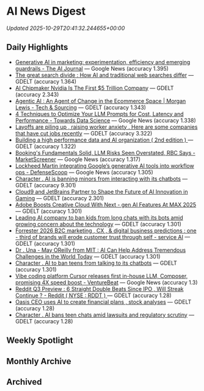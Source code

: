 # AI News Digest

_Updated 2025-10-29T20:41:32.244655+00:00_

## Daily Highlights

- [Generative AI in marketing: experimentation, efficiency and emerging guardrails - The AI Journal](./daily/5cebb3c3e747499e.md) — Google News (accuracy 1.395)
- [The great search divide : How AI and traditional web searches differ](./daily/1f56a1744c912b1f.md) — GDELT (accuracy 1.364)
- [AI Chipmaker Nvidia Is The First $5 Trillion Company](./daily/ae82f23d7bce5286.md) — GDELT (accuracy 2.343)
- [Agentic AI : An Agent of Change in the Ecommerce Space | Morgan Lewis - Tech & Sourcing](./daily/05992c4c21d6b447.md) — GDELT (accuracy 1.343)
- [4 Techniques to Optimize Your LLM Prompts for Cost, Latency and Performance - Towards Data Science](./daily/76ad0fbe73eb2dc7.md) — Google News (accuracy 1.338)
- [Layoffs are piling up , raising worker anxiety . Here are some companies that have cut jobs recently](./daily/52ee5aad1ce837fa.md) — GDELT (accuracy 3.322)
- [Building a high performance data and AI organization ( 2nd edition ) ](./daily/7ea349c773a75296.md) — GDELT (accuracy 1.322)
- [Booking's Fundamentals Solid, LLM Risks Seen Overstated, RBC Says - MarketScreener](./daily/848788f2e0ba47a3.md) — Google News (accuracy 1.317)
- [Lockheed Martin integrating Google’s generative AI tools into workflow ops - DefenseScoop](./daily/356efe2ea3b3b5c5.md) — Google News (accuracy 1.305)
- [Character . AI is banning minors from interacting with its chatbots](./daily/6e7a6c73e063f253.md) — GDELT (accuracy 9.301)
- [Cloud9 and JetBrains Partner to Shape the Future of AI Innovation in Gaming](./daily/94f699d63404005d.md) — GDELT (accuracy 2.301)
- [Adobe Boosts Creative Cloud With Next - gen AI Features At MAX 2025](./daily/f6ea6f6e51b1a8c3.md) — GDELT (accuracy 1.301)
- [Leading AI company to ban kids from long chats with its bots amid growing concern about the technology](./daily/12b86b00ee1896f8.md) — GDELT (accuracy 1.301)
- [Forrester 2026 B2C marketing , CX , & digital business predictions : one - third of brands will erode customer trust through self - service AI](./daily/2a4a1ab8aab52977.md) — GDELT (accuracy 1.301)
- [Dr . Una - May OReilly from MIT : AI Can Help Address Tremendous Challenges in the World Today](./daily/19cdbce5ac81d2a2.md) — GDELT (accuracy 1.301)
- [Character . AI to ban teens from talking to its chatbots](./daily/2d6428a577c14dcc.md) — GDELT (accuracy 1.301)
- [Vibe coding platform Cursor releases first in-house LLM, Composer, promising 4X speed boost - VentureBeat](./daily/8bd9a8acda314fc6.md) — Google News (accuracy 1.3)
- [Reddit Q3 Preview : 6 Straight Double Beats Since IPO , Will Streak Continue ? - Reddit ( NYSE : RDDT ) ](./daily/42fc6349231b0c4f.md) — GDELT (accuracy 1.28)
- [Oasis CEO uses AI to create financial plans , stock analyses](./daily/4ecd50fea05572ab.md) — GDELT (accuracy 1.28)
- [Character . AI bans teen chats amid lawsuits and regulatory scrutiny](./daily/22a5b562ad6eb9f2.md) — GDELT (accuracy 1.28)

## Weekly Spotlight


## Monthly Archive


## Archived
